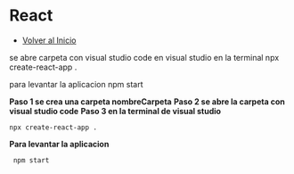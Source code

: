 # React
- [Volver al Inicio](../README.md)

 
 se abre carpeta con visual studio code
 en visual studio en la terminal  npx create-react-app .
 
 para levantar la aplicacion
  npm start

  **Paso 1 se crea una carpeta nombreCarpeta**
  **Paso 2 se abre la carpeta con visual studio code**
  **Paso 3 en la terminal de visual studio**
```react
npx create-react-app .
```
 **Para levantar la aplicacion**
 ```react
  npm start  
```
